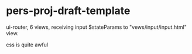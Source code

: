 # pers-proj-draft-template
ui-router, 6 views, receiving input $stateParams to "vews/input/input.html" view.

css is quite awful
